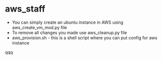 # aws_staff
- You can simply create an ubuntu instance in AWS using aws_create_vm_mod.py file
- To remove all changes you made use aws_cleanup.py file
- aws_provision.sh - this is a shell script where you can put config for aws instance


qqq

